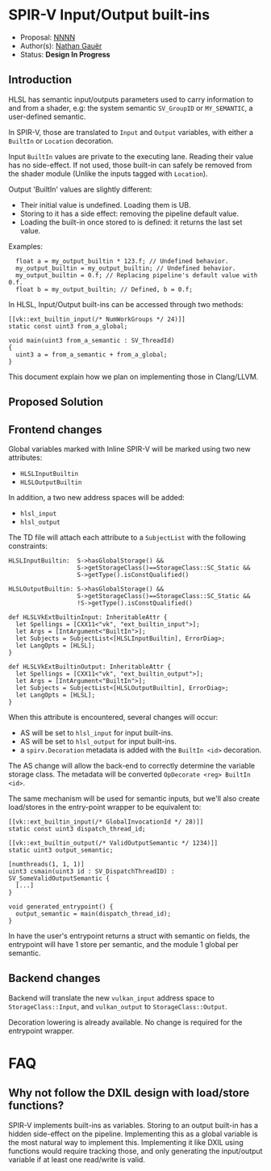 # SPIR-V Input/Output built-ins

 * Proposal: [NNNN](NNNN-spirv-input-builtin.md)
 * Author(s): [Nathan Gauër](https://github.com/Keenuts)
 * Status: **Design In Progress**

## Introduction

HLSL has semantic input/outputs parameters used to carry information
to and from a shader, e.g: the system semantic `SV_GroupID` or `MY_SEMANTIC`,
a user-defined semantic.

In SPIR-V, those are translated to `Input` and `Output` variables,
with either a `BuiltIn` or `Location` decoration.

Input `BuiltIn` values are private to the executing lane. Reading their
value has no side-effect. If not used, those built-in can safely be removed
from the shader module (Unlike the inputs tagged with `Location`).

Output 'BuiltIn' values are slightly different:
 - Their initial value is undefined. Loading them is UB.
 - Storing to it has a side effect: removing the pipeline default value.
 - Loading the built-in once stored to is defined: it returns the last
   set value.

Examples:
```hlsl
  float a = my_output_builtin * 123.f; // Undefined behavior.
  my_output_builtin = my_output_builtin; // Undefined behavior.
  my_output_builtin = 0.f; // Replacing pipeline's default value with 0.f.
  float b = my_output_builtin; // Defined, b = 0.f;
```

In HLSL, Input/Output built-ins can be accessed through two methods:

```hlsl
[[vk::ext_builtin_input(/* NumWorkGroups */ 24)]]
static const uint3 from_a_global;

void main(uint3 from_a_semantic : SV_ThreadId)
{
  uint3 a = from_a_semantic + from_a_global;
}
```

This document explain how we plan on implementing those in Clang/LLVM.

## Proposed Solution

## Frontend changes

Global variables marked with Inline SPIR-V will be marked using two new
attributes:
- `HLSLInputBuiltin`
- `HLSLOutputBuiltin`

In addition, a two new address spaces will be added:
- `hlsl_input`
- `hlsl_output`

The TD file will attach each attribute to a `SubjectList` with the following
constraints:

```
HLSLInputBuiltin:  S->hasGlobalStorage() &&
                   S->getStorageClass()==StorageClass::SC_Static &&
                   S->getType().isConstQualified()

HLSLOutputBuiltin: S->hasGlobalStorage() &&
                   S->getStorageClass()==StorageClass::SC_Static &&
                   !S->getType().isConstQualified()

def HLSLVkExtBuiltinInput: InheritableAttr {
  let Spellings = [CXX11<"vk", "ext_builtin_input">];
  let Args = [IntArgument<"BuiltIn">];
  let Subjects = SubjectList<[HLSLInputBuiltin], ErrorDiag>;
  let LangOpts = [HLSL];
}

def HLSLVkExtBuiltinOutput: InheritableAttr {
  let Spellings = [CXX11<"vk", "ext_builtin_output">];
  let Args = [IntArgument<"BuiltIn">];
  let Subjects = SubjectList<[HLSLOutputBuiltin], ErrorDiag>;
  let LangOpts = [HLSL];
}
```

When this attribute is encountered, several changes will occur:
- AS will be set to `hlsl_input` for input built-ins.
- AS will be set to `hlsl_output` for input built-ins.
- a `spirv.Decoration` metadata is added with the `BuiltIn <id>` decoration.

The AS change will allow the back-end to correctly determine the variable
storage class.
The metadata will be converted `OpDecorate <reg> BuiltIn <id>`.


The same mechanism will be used for semantic inputs, but we'll also create
load/stores in the entry-point wrapper to be equivalent to:

```
[[vk::ext_builtin_input(/* GlobalInvocationId */ 28)]]
static const uint3 dispatch_thread_id;

[[vk::ext_builtin_output(/* ValidOutputSemantic */ 1234)]]
static uint3 output_semantic;

[numthreads(1, 1, 1)]
uint3 csmain(uint3 id : SV_DispatchThreadID) : SV_SomeValidOutputSemantic {
  [...]
}

void generated_entrypoint() {
  output_semantic = main(dispatch_thread_id);
}
```

In have the user's entrypoint returns a struct with semantic on fields,
the entrypoint will have 1 store per semantic, and the module 1 global per
semantic.

## Backend changes

Backend will translate the new `vulkan_input` address space to
`StorageClass::Input`, and `vulkan_output` to `StorageClass::Output`.

Decoration lowering is already available.
No change is required for the entrypoint wrapper.

# FAQ

## Why not follow the DXIL design with load/store functions?

SPIR-V implements built-ins as variables.
Storing to an output built-in has a hidden side-effect on the pipeline.
Implementing this as a global variable is the most natural way to implement
this. Implementing it like DXIL using functions would require tracking those,
and only generating the input/output variable if at least one read/write is
valid.
